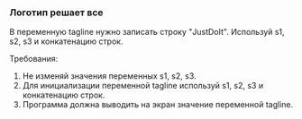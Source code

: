 
### Логотип решает все

В переменную tagline нужно записать строку &quot;JustDoIt&quot;.
Используй s1, s2, s3 и конкатенацию строк.


Требования:
1.	Не изменяй значения переменных s1, s2, s3.
2.	Для инициализации переменной tagline используй s1, s2, s3 и конкатенацию строк.
3.	Программа должна выводить на экран значение переменной tagline.


